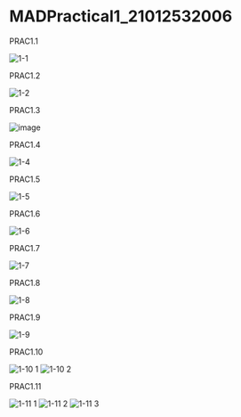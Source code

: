 # MADPractical1_21012532006
PRAC1.1

![1-1](https://user-images.githubusercontent.com/110172075/192454658-5f2f7072-1e1a-4a62-8781-f03e15b45d12.png)

PRAC1.2

![1-2](https://user-images.githubusercontent.com/110172075/192455061-56c1f445-4df1-4f4d-a545-a42c178e94c5.png)

PRAC1.3

![image](https://user-images.githubusercontent.com/110172075/192457007-aeae7941-8958-4267-a0eb-9ecbb5766d9a.png)

PRAC1.4

![1-4](https://user-images.githubusercontent.com/110172075/192457108-d43d7146-acae-4288-b502-a03dbc8761a5.png)

PRAC1.5

![1-5](https://user-images.githubusercontent.com/110172075/192457226-15c14c80-4768-4384-adff-09ec946ac6b5.png)

PRAC1.6

![1-6](https://user-images.githubusercontent.com/110172075/192457374-c94a17fa-547e-476d-a31c-36815b169472.png)

PRAC1.7

![1-7](https://user-images.githubusercontent.com/110172075/192457441-5e96e5aa-a974-479f-ba63-f53b6ccc2910.png)

PRAC1.8

![1-8](https://user-images.githubusercontent.com/110172075/192457517-36653e67-9445-478d-9ec2-279e53da6e92.png)

PRAC1.9

![1-9](https://user-images.githubusercontent.com/110172075/192457603-1255cf2f-b3e3-4dfa-8968-dcafa28e4e28.png)

PRAC1.10

![1-10 1](https://user-images.githubusercontent.com/110172075/192457694-c9876c20-05fd-4eaf-9698-a580479dac78.png)
![1-10 2](https://user-images.githubusercontent.com/110172075/192457781-f3099224-d579-4789-afb2-0ddf7a2cd003.png)

PRAC1.11

![1-11 1](https://user-images.githubusercontent.com/110172075/192457922-586d6efa-9d14-4e43-a824-4fef263947a4.png)
![1-11 2](https://user-images.githubusercontent.com/110172075/192457966-29c1580b-d4a7-48ce-83fe-634711722852.png)
![1-11 3](https://user-images.githubusercontent.com/110172075/192458013-ef95e5e3-e011-4f34-8f4c-844a78c210c9.png)
